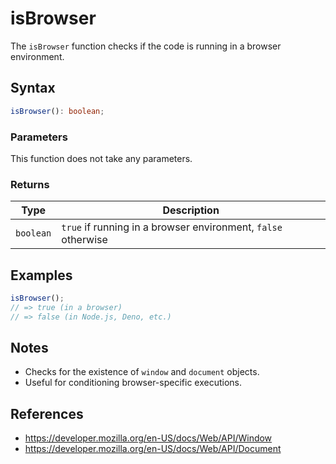 # isBrowser

The `isBrowser` function checks if the code is running in a browser environment.

## Syntax

```typescript
isBrowser(): boolean;
```

### Parameters

This function does not take any parameters.

### Returns

| Type       | Description                                                        |
| ---------- | ------------------------------------------------------------------ |
| `boolean`  | `true` if running in a browser environment, `false` otherwise      |

## Examples

```typescript
isBrowser();
// => true (in a browser)
// => false (in Node.js, Deno, etc.)
```

## Notes

* Checks for the existence of `window` and `document` objects.
* Useful for conditioning browser-specific executions.

## References

* https://developer.mozilla.org/en-US/docs/Web/API/Window
* https://developer.mozilla.org/en-US/docs/Web/API/Document